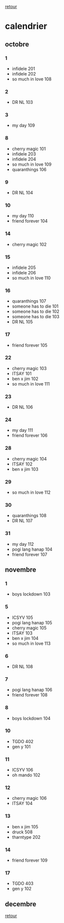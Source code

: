 [retour](./../index.html)

# calendrier

## octobre
### 1
* infidele 201
* infidele 202
* so much in love 108
### 2
* DR NL 103
### 3
* my day 109
### 8
* cherry magic 101
* infidele 203
* infidele 204
* so much in love 109
* quaranthings 106
### 9
* DR NL 104
### 10
* my day 110
* friend forever 104
### 14
* cherry magic 102
### 15
* infidele 205
* infidele 206
* so much in love 110
### 16
* quaranthings 107
* someone has to die 101
* someone has to die 102
* someone has to die 103
* DR NL 105
### 17
* friend forever 105
### 22
* cherry magic 103
* ITSAY 101
* ben x jim 102
* so much in love 111
### 23
* DR NL 106
### 24
* my day 111
* friend forever 106
### 28
* cherry magic 104
* ITSAY 102
* ben x jim 103
### 29
* so much in love 112
### 30
* quaranthings 108
* DR NL 107
### 31
* my day 112
* pogi lang hanap 104
* friend forever 107

## novembre
### 1
* boys lockdown 103
### 5
* ICSYV 105
* pogi lang hanap 105
* cherry magic 105
* ITSAY 103
* ben x jim 104
* so much in love 113
### 6
* DR NL 108
### 7
* pogi lang hanap 106
* friend forever 108
### 8
* boys lockdown 104
### 10
* TGDO 402
* gen y 101
### 11
* ICSYV 106
* oh mando 102
### 12
* cherry magic 106
* ITSAY 104
### 13
* ben x jim 105
* druck 508
* tharntype 202
### 14
* friend forever 109
### 17
* TGDO 403
* gen y 102
### 
### 
### 
### 
### 
### 
### 
### 
### 
### 
### 
### 
### 
### 
### 
### 
### 
### 
### 
### 
### 
### 
### 
### 
### 
### 
### 
### 
### 
### 
### 


## decembre






[retour](./../index.html)